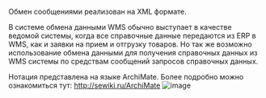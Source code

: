 Обмен сообщениями реализован на XML формате.

В системе обмена данными WMS обычно выступает в качестве ведомой системы, когда все справочные данные передаются из ERP в WMS, как и заявки на прием и отгрузку товаров. Но так же возможно использование обмена данными для получения справочных данных из WMS системы по средствам сообщений запросов справочных данных.


Нотация представлена на языке ArchiMate. Более подробно можно ознакомиться тут: http://sewiki.ru/ArchiMate
![image](https://user-images.githubusercontent.com/22858622/134003947-09014840-fc54-4d8b-b531-b0dbb4cf9acb.png)

